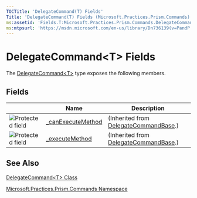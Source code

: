 ```yaml
---
TOCTitle: 'DelegateCommand(T) Fields'
Title: 'DelegateCommand(T) Fields (Microsoft.Practices.Prism.Commands)'
ms:assetid: 'Fields.T:Microsoft.Practices.Prism.Commands.DelegateCommand\`1'
ms:mtpsurl: 'https://msdn.microsoft.com/en-us/library/Dn736139(v=PandP.50)'
---
```


# DelegateCommand&lt;T&gt; Fields

The [DelegateCommand&lt;T&gt;](https://msdn.microsoft.com/en-us/library/gg431410(v=pandp.50)) type exposes the following members.

## Fields

|| Name | Description |
|---|---|---|
|![](https://msdn.microsoft.com/en-us/Dn736139.protfield(en-us,PandP.50).gif "Protected field") | [\_canExecuteMethod](https://msdn.microsoft.com/en-us/library/microsoft.practices.prism.commands.delegatecommandbase._canexecutemethod(v=pandp.50))|(Inherited from [DelegateCommandBase](https://msdn.microsoft.com/en-us/library/microsoft.practices.prism.commands.delegatecommandbase(v=pandp.50)).)|
|![](https://msdn.microsoft.com/en-us/Dn736139.protfield(en-us,PandP.50).gif "Protected field")| [\_executeMethod](https://msdn.microsoft.com/en-us/library/microsoft.practices.prism.commands.delegatecommandbase._executemethod(v=pandp.50))|(Inherited from [DelegateCommandBase](https://msdn.microsoft.com/en-us/library/microsoft.practices.prism.commands.delegatecommandbase(v=pandp.50)).)|

## See Also

[DelegateCommand&lt;T&gt; Class](https://msdn.microsoft.com/en-us/library/gg431410(v=pandp.50))

[Microsoft.Practices.Prism.Commands Namespace](https://msdn.microsoft.com/en-us/library/microsoft.practices.prism.commands(v=pandp.50))

